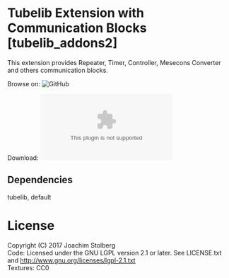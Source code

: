 # Tubelib Extension with Communication Blocks \[tubelib_addons2\]

This extension provides Repeater, Timer, Controller, Mesecons Converter and others communication blocks.


Browse on: ![GitHub](https://github.com/joe7575/tubelib_addons2)

Download: ![GitHub](https://github.com/joe7575/tubelib_addons2/archive/master.zip)


## Dependencies
tubelib, default  

# License
Copyright (C) 2017 Joachim Stolberg  
Code: Licensed under the GNU LGPL version 2.1 or later. See LICENSE.txt and http://www.gnu.org/licenses/lgpl-2.1.txt  
Textures: CC0

